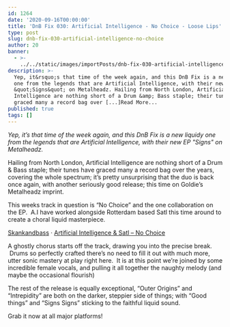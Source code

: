 ```yaml
---
id: 1264
date: '2020-09-16T00:00:00'
title: 'DnB Fix 030: Artificial Intelligence - No Choice - Loose Lips'
type: post
slug: dnb-fix-030-artificial-intelligence-no-choice
author: 20
banner:
  - >-
    ../../static/images/importPosts/dnb-fix-030-artificial-intelligence-no-choice/image1264.jpeg
description: >-
  Yep, it&rsquo;s that time of the week again, and this DnB Fix is a new liquidy
  one from the legends that are Artificial Intelligence, with their new EP
  &quot;Signs&quot; on Metalheadz. Hailing from North London, Artificial
  Intelligence are nothing short of a Drum &amp; Bass staple; their tunes have
  graced many a record bag over [...]Read More...
published: true
tags: []
---
```

_Yep, it’s that time of the week again, and this DnB Fix is a new liquidy one from the legends that are Artificial Intelligence, with their new EP "Signs" on Metalheadz._

Hailing from North London, Artificial Intelligence are nothing short of a Drum & Bass staple; their tunes have graced many a record bag over the years, covering the whole spectrum; it’s pretty unsurprising that the duo is back once again, with another seriously good release; this time on Goldie’s Metalheadz imprint.

This weeks track in question is “No Choice” and the one collaboration on the EP.  A.I have worked alongside Rotterdam based Satl this time around to create a choral liquid masterpiece.

[Skankandbass](https://soundcloud.com/skankandbass "Skankandbass") · [Artificial Intelligence & Satl – No Choice](https://soundcloud.com/skankandbass/artificial-intelligence-satl-no-choice "Artificial Intelligence & Satl - No Choice")

A ghostly chorus starts off the track, drawing you into the precise break.  Drums so perfectly crafted there’s no need to fill it out with much more, utter sonic mastery at play right here.  It is at this point we’re joined by some incredible female vocals, and pulling it all together the naughty melody (and maybe the occasional flourish)

The rest of the release is equally exceptional, “Outer Origins” and “Intrepidity” are both on the darker, steppier side of things; with “Good things” and “Signs Signs” sticking to the faithful liquid sound.

Grab it now at all major platforms!